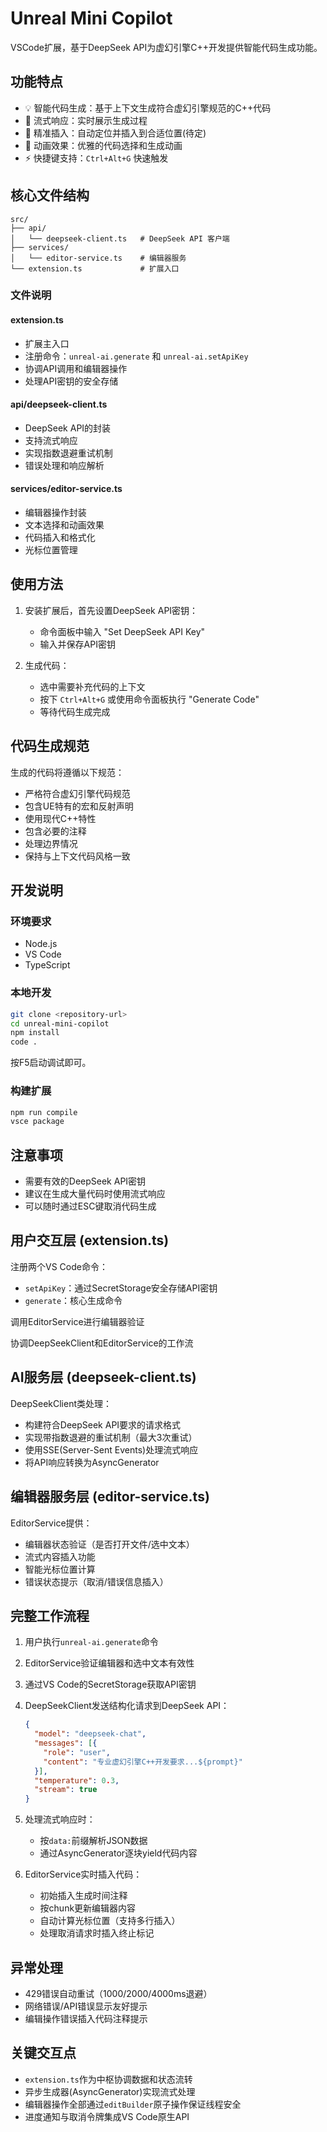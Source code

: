 # Unreal Mini Copilot

VSCode扩展，基于DeepSeek API为虚幻引擎C++开发提供智能代码生成功能。

## 功能特点

- 💡 智能代码生成：基于上下文生成符合虚幻引擎规范的C++代码
- 🌊 流式响应：实时展示生成过程
- 🎯 精准插入：自动定位并插入到合适位置(待定)
- 🎨 动画效果：优雅的代码选择和生成动画
- ⚡ 快捷键支持：`Ctrl+Alt+G` 快速触发

## 核心文件结构

```
src/
├── api/
│   └── deepseek-client.ts   # DeepSeek API 客户端
├── services/
│   └── editor-service.ts    # 编辑器服务
└── extension.ts             # 扩展入口
```

### 文件说明

#### extension.ts
- 扩展主入口
- 注册命令：`unreal-ai.generate` 和 `unreal-ai.setApiKey`
- 协调API调用和编辑器操作
- 处理API密钥的安全存储

#### api/deepseek-client.ts
- DeepSeek API的封装
- 支持流式响应
- 实现指数退避重试机制
- 错误处理和响应解析

#### services/editor-service.ts
- 编辑器操作封装
- 文本选择和动画效果
- 代码插入和格式化
- 光标位置管理

## 使用方法

1. 安装扩展后，首先设置DeepSeek API密钥：
   - 命令面板中输入 "Set DeepSeek API Key"
   - 输入并保存API密钥

2. 生成代码：
   - 选中需要补充代码的上下文
   - 按下 `Ctrl+Alt+G` 或使用命令面板执行 "Generate Code"
   - 等待代码生成完成

## 代码生成规范

生成的代码将遵循以下规范：
- 严格符合虚幻引擎代码规范
- 包含UE特有的宏和反射声明
- 使用现代C++特性
- 包含必要的注释
- 处理边界情况
- 保持与上下文代码风格一致

## 开发说明

### 环境要求
- Node.js
- VS Code
- TypeScript

### 本地开发
```bash
git clone <repository-url>
cd unreal-mini-copilot
npm install
code .
```

按F5启动调试即可。

### 构建扩展
```bash
npm run compile
vsce package
```

## 注意事项

- 需要有效的DeepSeek API密钥
- 建议在生成大量代码时使用流式响应
- 可以随时通过ESC键取消代码生成

## 用户交互层 (extension.ts)

注册两个VS Code命令：

- `setApiKey`：通过SecretStorage安全存储API密钥
- `generate`：核心生成命令

调用EditorService进行编辑器验证

协调DeepSeekClient和EditorService的工作流

## AI服务层 (deepseek-client.ts)

DeepSeekClient类处理：

- 构建符合DeepSeek API要求的请求格式
- 实现带指数退避的重试机制（最大3次重试）
- 使用SSE(Server-Sent Events)处理流式响应
- 将API响应转换为AsyncGenerator<string>

## 编辑器服务层 (editor-service.ts)

EditorService提供：

- 编辑器状态验证（是否打开文件/选中文本）
- 流式内容插入功能
- 智能光标位置计算
- 错误状态提示（取消/错误信息插入）

## 完整工作流程

1. 用户执行`unreal-ai.generate`命令
2. EditorService验证编辑器和选中文本有效性
3. 通过VS Code的SecretStorage获取API密钥
4. DeepSeekClient发送结构化请求到DeepSeek API：

    ```json
    {
      "model": "deepseek-chat",
      "messages": [{
        "role": "user",
        "content": "专业虚幻引擎C++开发要求...${prompt}"
      }],
      "temperature": 0.3,
      "stream": true
    }
    ```

5. 处理流式响应时：

    - 按`data:`前缀解析JSON数据
    - 通过AsyncGenerator逐块yield代码内容

6. EditorService实时插入代码：

    - 初始插入生成时间注释
    - 按chunk更新编辑器内容
    - 自动计算光标位置（支持多行插入）
    - 处理取消请求时插入终止标记

## 异常处理

- 429错误自动重试（1000/2000/4000ms退避）
- 网络错误/API错误显示友好提示
- 编辑操作错误插入代码注释提示

## 关键交互点

- `extension.ts`作为中枢协调数据和状态流转
- 异步生成器(AsyncGenerator)实现流式处理
- 编辑器操作全部通过`editBuilder`原子操作保证线程安全
- 进度通知与取消令牌集成VS Code原生API